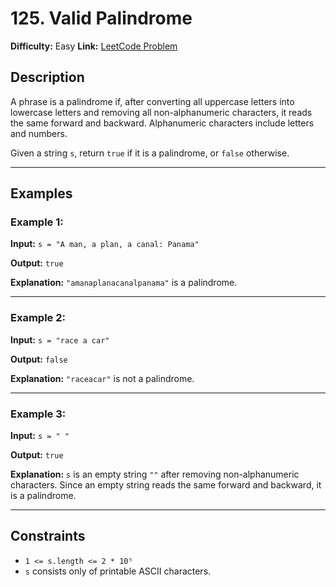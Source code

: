 # 125. Valid Palindrome

**Difficulty:** Easy
**Link:** [LeetCode Problem](https://leetcode.com/problems/valid-palindrome/)

## Description

A phrase is a palindrome if, after converting all uppercase letters into lowercase letters and removing all non-alphanumeric characters, it reads the same forward and backward. Alphanumeric characters include letters and numbers.

Given a string `s`, return `true` if it is a palindrome, or `false` otherwise.

---

## Examples

### Example 1:

**Input:**
`s = "A man, a plan, a canal: Panama"`

**Output:**
`true`

**Explanation:** `"amanaplanacanalpanama"` is a palindrome.

---

### Example 2:

**Input:**
`s = "race a car"`

**Output:**
`false`

**Explanation:** `"raceacar"` is not a palindrome.

---

### Example 3:

**Input:**
`s = " "`

**Output:**
`true`

**Explanation:** `s` is an empty string `""` after removing non-alphanumeric characters.
Since an empty string reads the same forward and backward, it is a palindrome.

---

## Constraints

- `1 <= s.length <= 2 * 10⁵`
- `s` consists only of printable ASCII characters.
